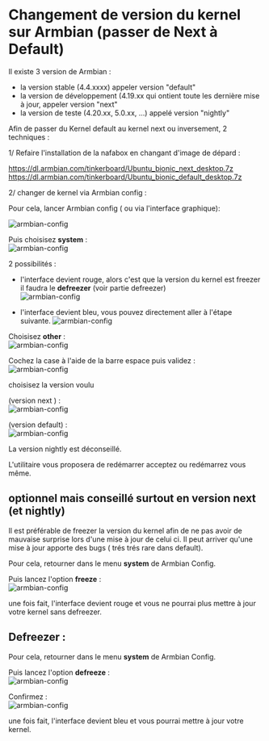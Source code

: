 # Changement de version du kernel sur Armbian (passer de Next à Default)

Il existe 3 version de Armbian :
- la version stable (4.4.xxxx) appeler version "default"
- la version de développement (4.19.xx qui ontient toute les dernière mise à jour, appeler version "next"
- la version de teste (4.20.xx, 5.0.xx, ...) appelé version "nightly"

Afin de passer du Kernel default au kernel next ou inversement, 2 techniques :

1/ Refaire l'installation de la nafabox en changant d'image de dépard :

https://dl.armbian.com/tinkerboard/Ubuntu_bionic_next_desktop.7z
https://dl.armbian.com/tinkerboard/Ubuntu_bionic_default_desktop.7z

2/ changer de kernel via Armbian config :

Pour cela, lancer Armbian config ( ou via l'interface graphique):
 
![armbian-config](https://github.com/Patrick-81/NAFABox/raw/master/ConfigTinker/armbian_conf_prompt.png)

Puis choisisez **system** :    
![armbian-config](https://github.com/Patrick-81/NAFABox/raw/master/ConfigTinker/armbian_system.png)

2 possibilités :

- l'interface devient rouge, alors c'est que la version du kernel est freezer il faudra le **defreezer** (voir partie defreezer)    
![armbian-config](https://github.com/Patrick-81/NAFABox/raw/master/ConfigTinker/defreeze_1.png)

- l'interface devient bleu, vous pouvez directement aller à l'étape suivante.
![armbian-config](https://github.com/Patrick-81/NAFABox/raw/master/ConfigTinker/freeze_1.png)   

Choisisez **other** :    
![armbian-config](https://github.com/Patrick-81/NAFABox/raw/master/ConfigTinker/switch_kernel_1.png)

Cochez la case à l'aide de la barre espace puis validez :   
![armbian-config](https://github.com/Patrick-81/NAFABox/raw/master/ConfigTinker/switch_kernel_2.png)

choisisez la version voulu 

(version next ) :    
![armbian-config](https://github.com/Patrick-81/NAFABox/raw/master/ConfigTinker/switch_kernel_next.png)

(version default) :   
![armbian-config](https://github.com/Patrick-81/NAFABox/raw/master/ConfigTinker/switch_kernel_default.png)

La version nightly est déconseillé.

L'utilitaire vous proposera de redémarrer acceptez ou redémarrez vous même.

## optionnel mais conseillé surtout en version next (et nightly)

Il est préférable de freezer la version du kernel afin de ne pas avoir de mauvaise surprise lors d'une mise à jour de celui ci. Il peut arriver qu'une mise à jour apporte des bugs ( trés trés rare dans default).

Pour cela, retourner dans le menu **system** de Armbian Config.

Puis lancez l'option **freeze** :    
![armbian-config](https://github.com/Patrick-81/NAFABox/raw/master/ConfigTinker/freeze_1.png)

une fois fait, l'interface devient rouge et vous ne pourrai plus mettre à jour votre kernel sans defreezer.

## Defreezer :

Pour cela, retourner dans le menu **system** de Armbian Config.

Puis lancez l'option **defreeze** :    
![armbian-config](https://github.com/Patrick-81/NAFABox/raw/master/ConfigTinker/defreeze_1.png)

Confirmez :    
![armbian-config](https://github.com/Patrick-81/NAFABox/raw/master/ConfigTinker/defreeze_2.png)

une fois fait, l'interface devient bleu et vous pourrai mettre à jour votre kernel.
